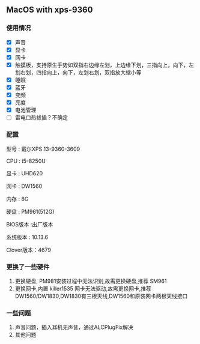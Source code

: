 ## MacOS with xps-9360

### 使用情况

- [x]  声音
- [x]  显卡
- [x]  网卡
- [x]  触摸板，支持原生手势如双指右边缘左划，上边缘下划，三指向上，向下，左划右划，四指向上，向下，左划右划，双指放大缩小等
- [x]  睡眠
- [x]  蓝牙
- [x]  变频
- [x] 亮度
- [x] 电池管理
- [ ] 雷电口热拔插？不确定

### 配置

型号 : 戴尔XPS 13-9360-3609

CPU : i5-8250U

显卡 : UHD620

网卡 : DW1560

内存 : 8G

硬盘 : PM961(512G)

BIOS版本 :出厂版本

系统版本 : 10.13.6

Clover版本：4679

### 更换了一些硬件

1. 更换硬盘, PM981安装过程中无法识别,故需更换硬盘,推荐 SM961
2. 更换网卡,内置 killer1535 网卡无法驱动,故需更换网卡,推荐 DW1560/DW1830,DW1830有三根天线,DW1560和原装网卡两根天线接口

### 一些问题

1. 声音问题，插入耳机无声音，通过ALCPlugFix解决
2. 其他问题
